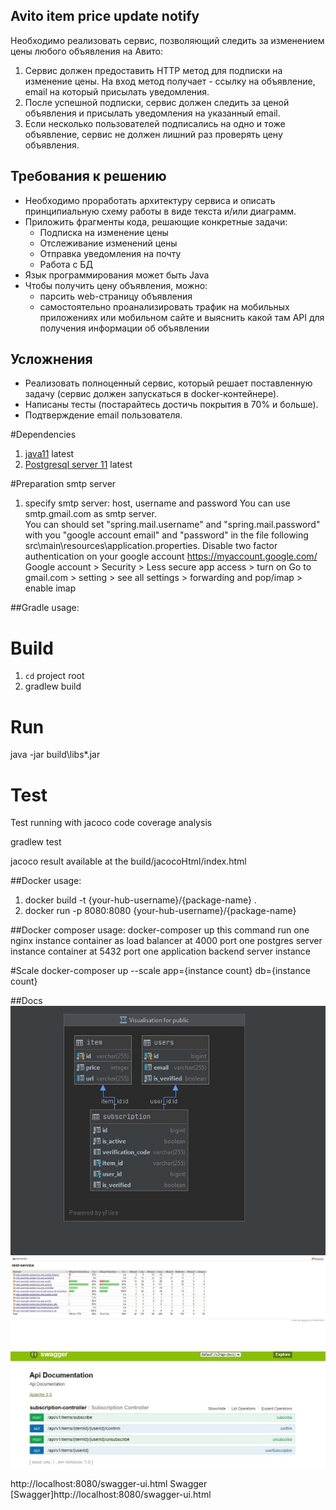 ## Avito item price update notify
Необходимо реализовать сервис, позволяющий следить за изменением цены любого объявления на Авито:

1. Сервис должен предоставить HTTP метод для подписки на изменение цены. На вход метод получает - ссылку на объявление, email на который присылать уведомления.
2. После успешной подписки, сервис должен следить за ценой объявления и присылать уведомления на указанный email.
3. Если несколько пользователей подписались на одно и тоже объявление, сервис не должен лишний раз проверять цену объявления.

## Требования к решению

- Необходимо проработать архитектуру сервиса и описать принципиальную схему работы в виде текста и/или диаграмм.
- Приложить фрагменты кода, решающие конкретные задачи:
  - Подписка на изменение цены
  - Отслеживание изменений цены
  - Отправка уведомления на почту
  - Работа с БД
- Язык программирования может быть Java
- Чтобы получить цену объявления, можно:
  - парсить web-страницу объявления
  - самостоятельно проанализировать трафик на мобильных приложениях или мобильном сайте и выяснить какой там API для получения информации об объявлении

## Усложнения

- Реализовать полноценный сервис, который решает поставленную задачу (сервис должен запускаться в docker-контейнере).
- Написаны тесты (постарайтесь достичь покрытия в 70% и больше).
- Подтверждение email пользователя.

#Dependencies
1) [java11](https://www.oracle.com/java/technologies/javase-jdk11-downloads.html) latest
2) [Postgresql server 11](https://www.postgresql.org/download/) latest

#Preparation smtp server
1. specify smtp server: host, username and password
You can use smtp.gmail.com as smtp server.   
You can should set "spring.mail.username" and "spring.mail.password" with you "google account email" and "password" in the file following src\main\resources\application.properties.
Disable two factor authentication on your google account   https://myaccount.google.com/
Google account > Security > Less secure app access > turn on
Go to gmail.com > setting > see all settings > forwarding and pop/imap > enable imap

##Gradle usage:
# Build
1) `cd` project root
2) gradlew build
# Run
 java -jar build\libs\*.jar 

# Test
Test running with jacoco code coverage analysis

gradlew test

jacoco result available at the build/jacocoHtml/index.html

##Docker usage:
1. docker build -t {your-hub-username}/{package-name} .
2. docker run -p 8080:8080 {your-hub-username}/{package-name}

##Docker composer usage:
docker-composer up 
this command run
 one nginx instance container as load balancer at 4000 port
 one postgres server instance container  at 5432 port
 one application backend server instance 

#Scale
docker-composer up --scale app={instance count} db={instance count}

##Docs
![db-diagram](/docs/images/db-diagram.jpg)
![code-coverage](/docs/images/code-coverage-jacoco.jpg)
![endpoints](/docs/images/swagger-endpoints.jpg)

http://localhost:8080/swagger-ui.html Swagger
[Swagger]http://localhost:8080/swagger-ui.html